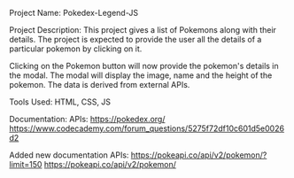 Project Name: Pokedex-Legend-JS

Project Description: This project gives a list of Pokemons along with their details. The project is expected to provide the user all the details of a particular pokemon by clicking on it.

Clicking on the Pokemon button will now provide the pokemon's details in the modal. The modal will display the image, name and the height of the pokemon. The data is derived from external APIs.


Tools Used: HTML, CSS, JS

Documentation: APIs:
https://pokedex.org/
https://www.codecademy.com/forum_questions/5275f72df10c601d5e0026d2

Added new documentation APIs:
https://pokeapi.co/api/v2/pokemon/?limit=150
https://pokeapi.co/api/v2/pokemon/
